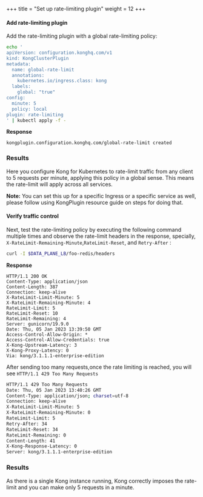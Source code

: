 +++
title = "Set up rate-limiting plugin"
weight = 12
+++

#### Add rate-limiting plugin

Add the rate-limiting plugin with a global rate-limiting policy:

```bash
echo '
apiVersion: configuration.konghq.com/v1
kind: KongClusterPlugin
metadata:
  name: global-rate-limit
  annotations:
    kubernetes.io/ingress.class: kong
  labels:
    global: "true"
config:
  minute: 5
  policy: local
plugin: rate-limiting
' | kubectl apply -f -
```

**Response**

```
kongplugin.configuration.konghq.com/global-rate-limit created
```

### Results
Here you configure Kong for Kubernetes to rate-limit traffic from any client to 5 requests per minute, applying this policy in a global sense. This means the rate-limit will apply across all services.

**Note:** You can set this up for a specific Ingress or a specific service as well, please follow using KongPlugin resource guide on steps for doing that.


#### Verify traffic control
Next, test the rate-limiting policy by executing the following command multiple times and observe the rate-limit headers in the response, specially, `X-RateLimit-Remaining-Minute`,`RateLimit-Reset`, and `Retry-After` :

```bash
curl -I $DATA_PLANE_LB/foo-redis/headers
```

**Response**

```
HTTP/1.1 200 OK
Content-Type: application/json
Content-Length: 387
Connection: keep-alive
X-RateLimit-Limit-Minute: 5
X-RateLimit-Remaining-Minute: 4
RateLimit-Limit: 5
RateLimit-Reset: 10
RateLimit-Remaining: 4
Server: gunicorn/19.9.0
Date: Thu, 05 Jan 2023 13:39:50 GMT
Access-Control-Allow-Origin: *
Access-Control-Allow-Credentials: true
X-Kong-Upstream-Latency: 3
X-Kong-Proxy-Latency: 0
Via: kong/3.1.1.1-enterprise-edition
```

After sending too many requests,once the rate limiting is reached, you will see `HTTP/1.1 429 Too Many Requests`

```bash
HTTP/1.1 429 Too Many Requests
Date: Thu, 05 Jan 2023 13:40:26 GMT
Content-Type: application/json; charset=utf-8
Connection: keep-alive
X-RateLimit-Limit-Minute: 5
X-RateLimit-Remaining-Minute: 0
RateLimit-Limit: 5
Retry-After: 34
RateLimit-Reset: 34
RateLimit-Remaining: 0
Content-Length: 41
X-Kong-Response-Latency: 0
Server: kong/3.1.1.1-enterprise-edition
```

### Results
As there is a single Kong instance running, Kong correctly imposes the rate-limit and you can make only 5 requests in a minute.
